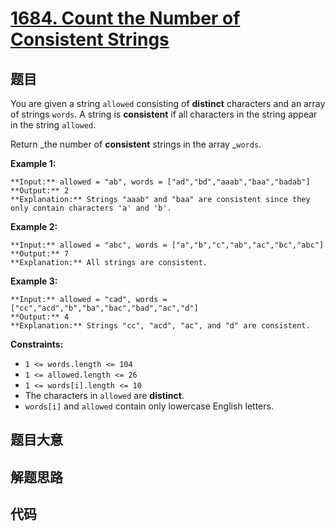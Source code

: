 # [1684. Count the Number of Consistent Strings](https://leetcode.com/problems/count-the-number-of-consistent-strings)

## 题目

You are given a string `allowed` consisting of **distinct** characters and an
array of strings `words`. A string is **consistent** if all characters in the
string appear in the string `allowed`.

Return _the number of **consistent** strings in the array _`words`.



**Example 1:**

    
    
    **Input:** allowed = "ab", words = ["ad","bd","aaab","baa","badab"]
    **Output:** 2
    **Explanation:** Strings "aaab" and "baa" are consistent since they only contain characters 'a' and 'b'.
    

**Example 2:**

    
    
    **Input:** allowed = "abc", words = ["a","b","c","ab","ac","bc","abc"]
    **Output:** 7
    **Explanation:** All strings are consistent.
    

**Example 3:**

    
    
    **Input:** allowed = "cad", words = ["cc","acd","b","ba","bac","bad","ac","d"]
    **Output:** 4
    **Explanation:** Strings "cc", "acd", "ac", and "d" are consistent.
    



**Constraints:**

  * `1 <= words.length <= 104`
  * `1 <= allowed.length <= 26`
  * `1 <= words[i].length <= 10`
  * The characters in `allowed` are **distinct**.
  * `words[i]` and `allowed` contain only lowercase English letters.


## 题目大意

## 解题思路

## 代码

```javascript

```
